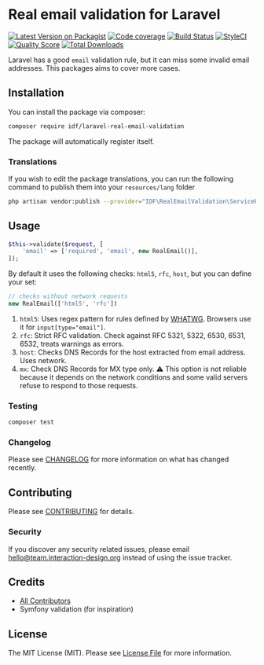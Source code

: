 # Real email validation for Laravel

[![Latest Version on Packagist](https://img.shields.io/packagist/v/idf/laravel-real-email-validation.svg?style=flat-square)](https://packagist.org/packages/idf/laravel-real-email-validation)
[![Code coverage](https://scrutinizer-ci.com/g/InteractionDesignFoundation/laravel-real-email-validatio/badges/coverage.png)](https://scrutinizer-ci.com/g/InteractionDesignFoundation/laravel-real-email-validation)
[![Build Status](https://img.shields.io/travis/InteractionDesignFoundation/laravel-real-email-validatio/master.svg?style=flat-square)](https://travis-ci.org/InteractionDesignFoundation/laravel-real-email-validation)
[![StyleCI](https://github.styleci.io/repos/200292916/shield?branch=master)](https://github.styleci.io/repos/200292916)
[![Quality Score](https://img.shields.io/scrutinizer/g/InteractionDesignFoundation/laravel-real-email-validation.svg?style=flat-square)](https://scrutinizer-ci.com/g/InteractionDesignFoundation/laravel-real-email-validation)
[![Total Downloads](https://img.shields.io/packagist/dt/InteractionDesignFoundation/laravel-real-email-validation.svg?style=flat-square)](https://packagist.org/packages/InteractionDesignFoundation/laravel-real-email-validation)

Laravel has a good `email` validation rule, but it can miss some invalid email addresses.
This packages aims to cover more cases.

## Installation

You can install the package via composer:

```bash
composer require idf/laravel-real-email-validation
```

The package will automatically register itself.

### Translations

If you wish to edit the package translations, you can run the following command to publish them into your `resources/lang` folder

```bash
php artisan vendor:publish --provider="IDF\RealEmailValidation\ServiceProvider"
```

## Usage

```php
$this->validate($request, [
    'email' => ['required', 'email', new RealEmail()],
]);
```

By default it uses the following checks: `html5`, `rfc`, `host`, but you can define your set:
```php
// checks without network requests
new RealEmail(['html5', 'rfc'])
```

1. `html5`: Uses regex pattern for rules defined by [WHATWG](https://html.spec.whatwg.org/multipage/input.html#valid-e-mail-address). Browsers use it for `input[type="email"]`.
1. `rfc`: Strict RFC validation. Check against RFC 5321, 5322, 6530, 6531, 6532, treats warnings as errors.
1. `host`: Checks DNS Records for the host extracted from email address. Uses network.
1. `mx`: Check DNS Records for MX type only. ⚠️ This option is not reliable because it depends on the network conditions and some valid servers refuse to respond to those requests.

### Testing

``` bash
composer test
```

### Changelog

Please see [CHANGELOG](CHANGELOG.md) for more information on what has changed recently.

## Contributing

Please see [CONTRIBUTING](CONTRIBUTING.md) for details.

### Security

If you discover any security related issues, please email hello@team.interaction-design.org instead of using the issue tracker.

## Credits

- [All Contributors](../../contributors)
- Symfony validation (for inspiration)

## License

The MIT License (MIT). Please see [License File](LICENSE.md) for more information.

